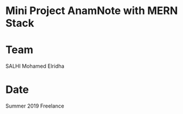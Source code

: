 # Mini Project AnamNote with MERN Stack

# Team 
SALHI Mohamed Elridha

#  Date
Summer 2019 Freelance 
